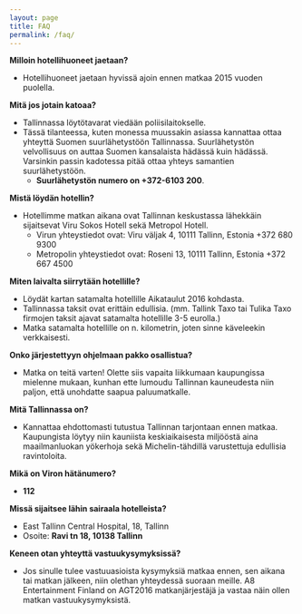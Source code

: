 ```yaml
---
layout: page
title: FAQ
permalink: /faq/
---
```


**Milloin hotellihuoneet jaetaan?**
 
  * Hotellihuoneet jaetaan hyvissä ajoin ennen matkaa 2015 vuoden puolella. 


**Mitä jos jotain katoaa?**

  * Tallinnassa löytötavarat viedään poliisilaitokselle.
  * Tässä tilanteessa, kuten monessa muussakin asiassa kannattaa ottaa yhteyttä Suomen suurlähetystöön Tallinnassa. Suurlähetystön velvollisuus on auttaa Suomen kansalaista hädässä kuin hädässä. Varsinkin passin kadotessa pitää ottaa yhteys samantien suurlähetystöön.
    * **Suurlähetystön numero on +372-6103 200**.
 

**Mistä löydän hotellin?**

  * Hotellimme matkan aikana ovat Tallinnan keskustassa lähekkäin sijaitsevat Viru Sokos Hotell sekä Metropol Hotell.
    * Virun yhteystiedot ovat: 	Viru väljak 4, 10111 Tallinn, Estonia
+372 680 9300
    * Metropolin yhteystiedot ovat: Roseni 13, 10111 Tallinn, Estonia
+372 667 4500

**Miten laivalta siirrytään hotellille?**

  * Löydät kartan satamalta hotellille Aikataulut 2016 kohdasta. 
  * Tallinnassa taksit ovat erittäin edullisia. (mm.  Tallink Taxo tai Tulika Taxo firmojen taksit ajavat satamalta hotellille 3-5 eurolla.)
  * Matka satamalta hotellille on n. kilometrin, joten sinne käveleekin verkkaisesti. 

**Onko järjestettyyn ohjelmaan pakko osallistua?**

  * Matka on teitä varten! Olette siis vapaita liikkumaan kaupungissa mielenne mukaan, kunhan ette lumoudu Tallinnan kauneudesta niin paljon, että unohdatte saapua paluumatkalle.

**Mitä Tallinnassa on?**

  * Kannattaa ehdottomasti tutustua Tallinnan tarjontaan ennen matkaa. Kaupungista löytyy niin kauniista keskiaikaisesta miljööstä aina maailmanluokan yökerhoja sekä Michelin-tähdillä varustettuja edullisia ravintoloita.

**Mikä on Viron hätänumero?**

  * **112**

**Missä sijaitsee lähin sairaala hotelleista?**

  * East Tallinn Central Hospital, 18, Tallinn
   * Osoite: **Ravi tn 18, 10138 Tallinn**

**Keneen otan yhteyttä vastuukysymyksissä?**

  * Jos sinulle tulee vastuuasioista kysymyksiä matkaa ennen, sen aikana tai matkan jälkeen, niin olethan yhteydessä suoraan meille. A8 Entertainment Finland on AGT2016 matkanjärjestäjä ja vastaa näin ollen matkan vastuukysymyksistä.

